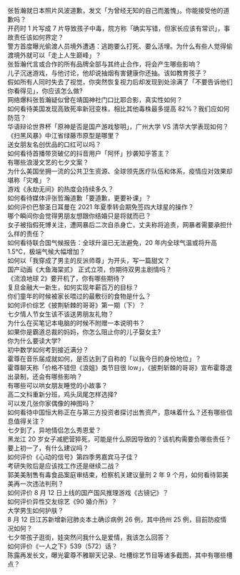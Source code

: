 张哲瀚就日本照片风波道歉，发文「为曾经无知的自己而羞愧」。你能接受他的道歉吗？  
开药时 1 片写成 7 片导致孩子中毒，院方称「确实写错，但家长应该有常识」，事故责任该如何界定？  
警方首度曝光偷渡人员境外遭遇：逃跑要么打死、要么活埋。为什么有些人觉得偷渡境外就可以「走上人生巅峰」？  
张哲瀚代言或合作的所有品牌全部与其终止合作，将会产生哪些影响？  
儿子沉迷游戏，与他讨论，他却说抽烟有害健康你还抽。该如教育孩子？  
假如所有人同时失去了视觉，你突然恢复视力后却发现到处涂满了「不要告诉他们你看得见」，你应该怎么做?  
网络爆料张哲瀚疑似曾在靖国神社门口比耶合影，真实性如何？  
如何看待美国发现高致死率新冠变株，相比其他毒株最多提高 82%？我们应如何防范？  
华语辩论世界杯「原神是否是国产游戏黎明」，广州大学 VS 清华大学表现如何？  
《扫黑风暴》中江省绿藤市原型是哪里？  
送女朋友名创优品的口红可以吗？  
如何看待首播带货破亿的抖音用户「阿怀」抄袭知乎答主？  
有哪些浪漫文艺的七夕文案？  
为什么美国坐拥一流的公共卫生资源、全球领先医疗队伍和体系，疫情应对效果却堪称「灾难」？  
游戏《永劫无间》的热度会持续多久？  
如何看待媒体评张哲瀚道歉「要道歉，更要补课」？  
如何评价巴黎圣日耳曼在 2021 年夏季转会期免签四大球星的操作？  
哪个瞬间你会觉得男朋友想跟你结婚只是将就而已？  
女子被指假死博关注，遭网暴后二次自杀身亡，丈夫称将追责，网暴者需要承担什么样的责任？  
如何看待联合国气候报告：全球升温已无法避免，20 年内全球气温或将升高 1.5℃，极端气候大幅增加？  
如何以「我穿成了男主的反派师尊」为开头，写一篇甜文？  
国产动画《大鱼海棠贰》 正式立项，你期待双男主剧情吗？  
《流浪地球 2》要开机了，你有哪些期待？  
复旦金融大一新生，如何实现年薪百万的目标？  
你们童年的时候被家长喂过的最敷衍的食物是什么？  
如何评价综艺《披荆斩棘的哥哥》第一期（下）？  
七夕情人节女生该不该送男朋友礼物？  
为什么在买笔记本电脑的时候不附赠一本说明书？  
如果你是霸道总裁的妈妈，你怎么阻止你的儿子娶女主?  
你为什么要读大学?  
初中数学如何考到接近满分？  
霍尊在音乐届成就如何，是否达到了自称的「以我今日的身份地位」？  
霍尊聊天称「价格不错但《浪姐》类节目很 low」，《披荆斩棘的哥哥》宣布霍尊退出录制，还会有哪些影响？  
有哪些可以哄女朋友睡觉的小故事？  
高二文科重新分班，鸡头凤尾怎样选择?  
可以发几张你家偶像的神图吗？  
如何看待中国恒大称正在与第三方投资者探讨出售资产，意味着什么？还有哪些信息值得关注？  
七夕到了，异地情侣怎么秀恩爱？  
黑龙江 20 岁女子减肥营猝死，可能是什么原因导致的？该机构需要负哪些责任？  
要上初一了，有什么建议吗？  
如何评价《心动的信号》第四季男嘉宾马子佳？  
考研失败后是应该找工作还是继续二战？  
郭美美制售有毒食品案庭审结束，检察机关建议量刑 2 年 9 个月，如何看待郭美美再一次违法判刑？  
如何评价 8 月 12 日上线的国产国风推理游戏《古镜记》？  
如何评价异性交友综艺《90 婚介所》？  
大学男生如何护肤？  
8 月 12 日江苏新增新冠肺炎本土确诊病例 26 例，其中扬州 25 例，目前防疫情况如何？  
七夕带孩子逛街，娃突然问我什么是爱情，我该怎么回答？  
如何评价《一人之下》539（572）话？  
陈露再发长文，曝光霍尊不雅聊天记录、吐槽综艺节目等诸多截图，其中有哪些槽点？  

